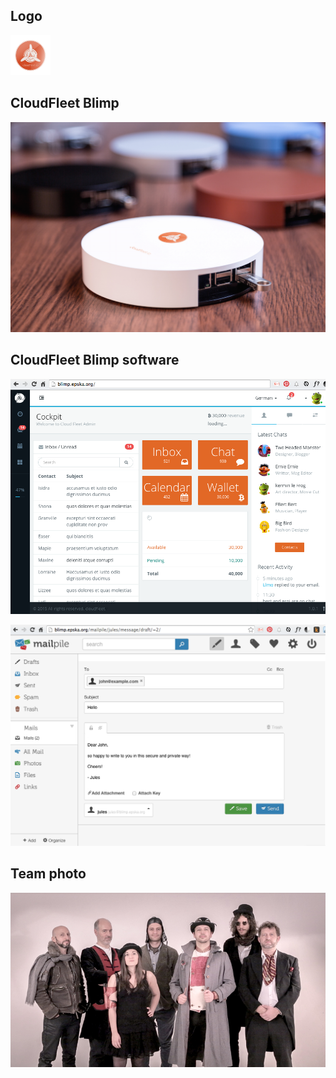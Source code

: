 Logo
----

![CloudFleet logo](logo.png)

CloudFleet Blimp
----------------

![CloudFleet Blimp](blimp.png)

CloudFleet Blimp software
-------------------------

![CloudFleet Blimp cockpit](cockpit.png)

![Mailpile](mailpile.png)

Team photo
----------

![team](team.jpg)
